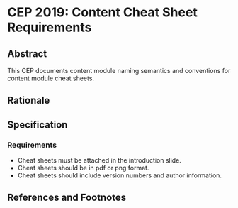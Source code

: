 # CEP 2019: Content Cheat Sheet Requirements


## Abstract

This CEP documents content module naming semantics and conventions for content module cheat sheets.

## Rationale

## Specification

### Requirements

*  Cheat sheets must be attached in the introduction slide.
*  Cheat sheets should be in pdf or png format.
*  Cheat sheets should include version numbers and author information.

## References and Footnotes

